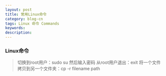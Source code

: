 ```yaml
---
layout: post
title: 常用Linux命令
category: blog-cn
tags: Linux 命令 Commands
keywords: 
description:
---
```



### Linux命令


>切换到root用户：sudo su 然后输入密码
>从root用户退出：exit
>将一个文件拷贝到另一个文件夹：cp -r filename path



